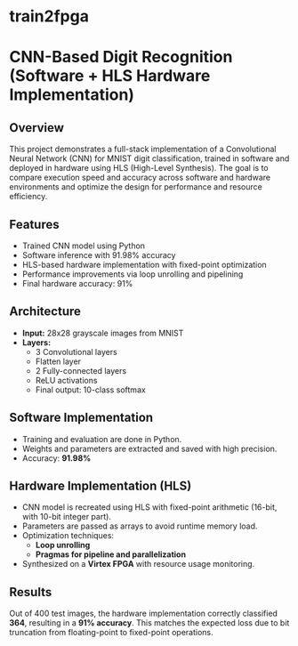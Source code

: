 # train2fpga
# CNN-Based Digit Recognition (Software + HLS Hardware Implementation)

## Overview

This project demonstrates a full-stack implementation of a Convolutional Neural Network (CNN) for MNIST digit classification, trained in software and deployed in hardware using HLS (High-Level Synthesis). The goal is to compare execution speed and accuracy across software and hardware environments and optimize the design for performance and resource efficiency.

## Features

- Trained CNN model using Python
- Software inference with 91.98% accuracy
- HLS-based hardware implementation with fixed-point optimization
- Performance improvements via loop unrolling and pipelining
- Final hardware accuracy: 91%

## Architecture

- **Input:** 28x28 grayscale images from MNIST
- **Layers:**
  - 3 Convolutional layers
  - Flatten layer
  - 2 Fully-connected layers
  - ReLU activations
  - Final output: 10-class softmax

## Software Implementation

- Training and evaluation are done in Python.
- Weights and parameters are extracted and saved with high precision.
- Accuracy: **91.98%**

## Hardware Implementation (HLS)

- CNN model is recreated using HLS with fixed-point arithmetic (16-bit, with 10-bit integer part).
- Parameters are passed as arrays to avoid runtime memory load.
- Optimization techniques:
  - **Loop unrolling**
  - **Pragmas for pipeline and parallelization**
- Synthesized on a **Virtex FPGA** with resource usage monitoring.


## Results

Out of 400 test images, the hardware implementation correctly classified **364**, resulting in a **91% accuracy**. This matches the expected loss due to bit truncation from floating-point to fixed-point operations.



